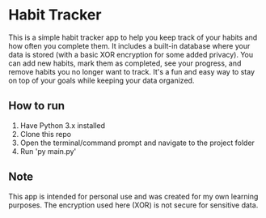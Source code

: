 # Habit Tracker

This is a simple habit tracker app to help you keep track of your habits and how often you complete them. It includes a built-in database where your data is stored (with a basic XOR encryption for some added privacy). You can add new habits, mark them as completed, see your progress, and remove habits you no longer want to track. It's a fun and easy way to stay on top of your goals while keeping your data organized.

## How to run

1. Have Python 3.x installed
2. Clone this repo
3. Open the terminal/command prompt and navigate to the project folder
4. Run 'py main.py'

## Note

This app is intended for personal use and was created for my own learning purposes. The encryption used here (XOR) is not secure for sensitive data.
